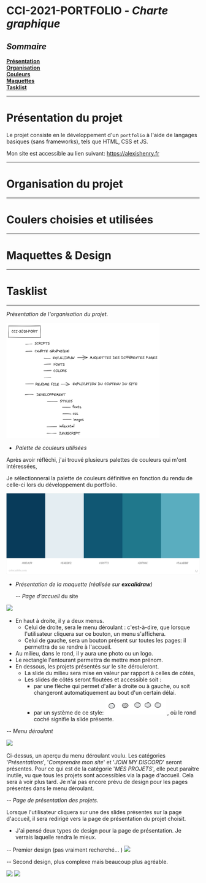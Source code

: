 # CCI-2021-PORTFOLIO - **_Charte graphique_**

## **_Sommaire_**

**[Présentation](#présentation-du-projet)**<br>
**[Organisation](#organisation-du-projet)**<br>
**[Couleurs](#couleurs-choisies-et-utilisées)**<br>
**[Maquettes](#maquettes-&-design)**<br>
**[Tasklist](#tasklist)**<br>

---

# **Présentation du projet**

Le projet consiste en le développement d'un `portfolio` à l'aide de langages basiques (sans frameworks), tels que HTML, CSS et JS.

Mon site est accessible au lien suivant: <a class="link" href="">https://alexishenry.fr</a>

---

# **Organisation du projet**

---

# **Coulers choisies et utilisées**

---

# **Maquettes & Design**

---

# **Tasklist**

---








 _Présentation de l'organisation du projet._

<img src="CHARTE GRAPHIQUE\IMAGES\rangement.png" height="300px" width="400px">

</center>

- _Palette de couleurs utilisées_

Après avoir réfléchi, j'ai trouvé plusieurs palettes de couleurs qui m'ont intéressées,

Je sélectionnerai la palette de couleurs définitive en fonction du rendu de celle-ci lors du développement du portfolio.

<img src="CHARTE GRAPHIQUE\IMAGES\PALETTES DE COULEURS\AC - Palette 4.jpeg">

- _Présentation de la maquette (réalisée sur **excalidraw**)_

  _-- Page d'accueil_ du site

<img src="CHARTE GRAPHIQUE\IMAGES\Page d'arrivée.png">

- En haut à droite, il y a deux menus.
  - Celui de droite, sera le menu déroulant : c'est-à-dire, que lorsque l'utilisateur cliquera sur ce bouton, un menu s'affichera.
  - Celui de gauche, sera un bouton présent sur toutes les pages: il permettra de se rendre à l'accueil.
- Au milieu, dans le rond, il y aura une photo ou un logo.
- Le rectangle l'entourant permettra de mettre mon prénom.
- En dessous, les projets présentés sur le site dérouleront.
  - La slide du milieu sera mise en valeur par rapport à celles de côtés,
  - Les slides de côtés seront floutées et accessible soit :
    - par une flèche qui permet d'aller à droite ou à gauche, ou soit changeront automatiquement au bout d'un certain délai.
    - par un système de ce style: <img src="CHARTE GRAPHIQUE\IMAGES\button.png"> , où le rond coché signifie la slide présente.

_-- Menu déroulant_

<img src="CHARTE GRAPHIQUE\IMAGES\Menu déroulant.png" />

Ci-dessus, un aperçu du menu déroulant voulu. Les catégories '_Présentations_', '_Comprendre mon site_' et '_JOIN MY DISCORD_' seront présentes. Pour ce qui est de la catégorie '_MES PROJETS_', elle peut paraître inutile, vu que tous les projets sont accessibles via la page d'accueil. Cela sera à voir plus tard. Je n'ai pas encore prévu de design pour les pages présentes dans le menu déroulant.

-- _Page de présentation des projets._

Lorsque l'utilisateur cliquera sur une des slides présentes sur la page d'accueil, il sera redirigé vers la page de présentation du projet choisit.

- J'ai pensé deux types de design pour la page de présentation. Je verrais laquelle rendra le mieux.

-- Premier design (pas vraiment recherché...
)
<img src="CHARTE GRAPHIQUE\IMAGES\Page présentation 1.png">

-- Second design, plus complexe mais beaucoup plus agréable.

<img src="CHARTE GRAPHIQUE\IMAGES\Page présentation 2.1.png">

<img src="CHARTE GRAPHIQUE\IMAGES\Page présentation 2.png">
